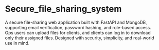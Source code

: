 # Secure_file_sharing_system
A secure file-sharing web application built with FastAPI and MongoDB, supporting email verification, password hashing, and role-based access. Ops users can upload files for clients, and clients can log in to download only their assigned files. Designed with security, simplicity, and real-world use in mind.

